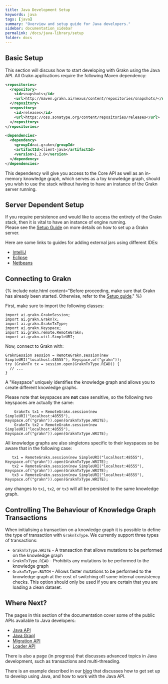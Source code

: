 ```yaml
---
title: Java Development Setup
keywords: java
tags: [java]
summary: "Overview and setup guide for Java developers."
sidebar: documentation_sidebar
permalink: /docs/java-library/setup
folder: docs
---
```


## Basic Setup

This section will discuss how to start developing with Grakn using the Java API.
All Grakn applications require the following Maven dependency:

```xml
<repositories>
  <repository>
    <id>snapshots</id>
    <url>http://maven.grakn.ai/nexus/content/repositories/snapshots/</url>
  </repository>
  <repository>
    <id>releases</id>
    <url>https://oss.sonatype.org/content/repositories/releases</url>
  </repository>
</repositories>

<dependencies>
  <dependency>
    <groupId>ai.grakn</groupId>
    <artifactId>client-java</artifactId>
    <version>1.2.0</version>
  </dependency>
</dependencies>
```

This dependency will give you access to the Core API as well as an in-memory knowledge graph, which serves as a toy knowledge graph, should you wish to use the stack without having to have an instance of the Grakn server running.

## Server Dependent Setup

If you require persistence and would like to access the entirety of the Grakn stack, then it is vital to have an instance of engine running.  
Please see the [Setup Guide](../get-started/setup-guide) on more details on how to set up a Grakn server.

Here are some links to guides for adding external jars using different IDEs:

- [IntelliJ](https://www.jetbrains.com/help/idea/2016.1/configuring-module-dependencies-and-libraries.html)
- [Eclipse](http://www.tutorialspoint.com/eclipse/eclipse_java_build_path.htm)
- [Netbeans](http://oopbook.com/java-classpath-2/classpath-in-netbeans/)


## Connecting to Grakn

{% include note.html content="Before proceeding, make sure that Grakn has already been started. Otherwise, refer to the [Setup guide](./docs/get-started/setup-guide#install-graknai)." %}

First, make sure to import the following classes:
```java-test-ignore
import ai.grakn.GraknSession;
import ai.grakn.GraknTx;
import ai.grakn.GraknTxType;
import ai.grakn.Keyspace;
import ai.grakn.remote.RemoteGrakn;
import ai.grakn.util.SimpleURI;
```


Now, connect to Grakn with:

```java-test-ignore
GraknSession session = RemoteGrakn.session(new SimpleURI("localhost:48555"), Keyspace.of("grakn"));
try (GraknTx tx = session.open(GraknTxType.READ)) {
  // ...
}

```

A "Keyspace" uniquely identifies the knowledge graph and allows you to create different knowledge graphs.

Please note that keyspaces are **not** case sensitive, so the following two keyspaces are actually the same:

```java-test-ignore
    GraknTx tx1 = RemoteGrakn.session(new SimpleURI("localhost:48555"), Keyspace.of("grakn")).open(GraknTxType.WRITE);
    GraknTx tx2 = RemoteGrakn.session(new SimpleURI("localhost:48555"), Keyspace.of("grakn")).open(GraknTxType.WRITE);
```

All knowledge graphs are also singletons specific to their keyspaces so be aware that in the following case:

```java-test-ignore
   tx1 = RemoteGrakn.session(new SimpleURI("localhost:48555"), Keyspace.of("grakn")).open(GraknTxType.WRITE);
   tx2 = RemoteGrakn.session(new SimpleURI("localhost:48555"), Keyspace.of("grakn")).open(GraknTxType.WRITE);
   tx3 = RemoteGrakn.session(new SimpleURI("localhost:48555"), Keyspace.of("grakn")).open(GraknTxType.WRITE);
```

any changes to `tx1`, `tx2`, or `tx3` will all be persisted to the same knowledge graph.

## Controlling The Behaviour of Knowledge Graph Transactions

When initialising a transaction on a knowledge graph it is possible to define the type of transaction with `GraknTxType`.
We currently support three types of transactions:

* `GraknTxType.WRITE` - A transaction that allows mutations to be performed on the knowledge graph
* `GraknTxType.READ` - Prohibits any mutations to be performed to the knowledge graph
* `GraknTxType.BATCH` - Allows faster mutations to be performed to the knowledge graph at the cost of switching off some internal consistency checks. This option should only be used if you are certain that you are loading a clean dataset.

## Where Next?

The pages in this section of the documentation cover some of the public APIs available to Java developers:

* [Java API](./core-api)
* [Java Graql](./graql-api)
* [Migration API](./migration-api)
* [Loader API](./loader-api)

There is also a page (in progress) that discusses advanced topics in Java development, such as transactions and multi-threading.

There is an example described in our [blog](https://blog.grakn.ai/working-with-grakn-ai-using-java-5f13f24f1269#.8df3991rw) that discusses how to get set up to develop using Java, and how to work with the Java API.
